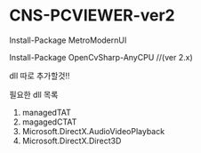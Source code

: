 # CNS-PCVIEWER-ver2


Install-Package MetroModernUI

Install-Package OpenCvSharp-AnyCPU //(ver 2.x)

dll 따로 추가할것!!

필요한 dll 목록
1. managedTAT
2. magagedCTAT
3. Microsoft.DirectX.AudioVideoPlayback
4. Microsoft.DirectX.Direct3D

